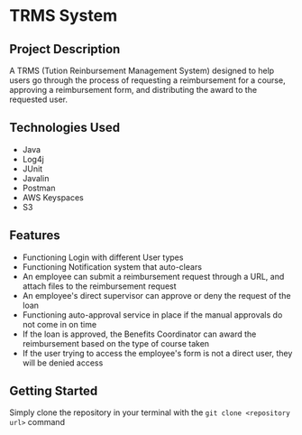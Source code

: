 # TRMS System

## Project Description

  A TRMS (Tution Reinbursement Management System) designed to help users go through the process of requesting a reimbursement for a course, approving a reimbursement form, and distributing the award to the requested user. 
  
## Technologies Used
  * Java
  * Log4j
  * JUnit
  * Javalin
  * Postman
  * AWS Keyspaces
  * S3

## Features
  * Functioning Login with different User types
  * Functioning Notification system that auto-clears
  * An employee can submit a reimbursement request through a URL, and attach files to the reimbursement request
  * An employee's direct supervisor can approve or deny the request of the loan
  * Functioning auto-approval service in place if the manual approvals do not come in on time
  * If the loan is approved, the Benefits Coordinator can award the reimbursement based on the type of course taken
  * If the user trying to access the employee's form is not a direct user, they will be denied access
 
 ## Getting Started
 
  Simply clone the repository in your terminal with the `git clone <repository url>` command
  
 
